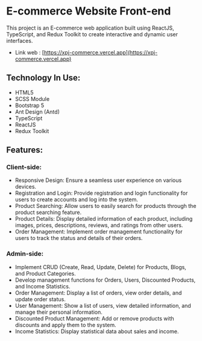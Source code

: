 # E-commerce Website Front-end

This project is an E-commerce web application built using ReactJS, TypeScript, and Redux Toolkit to create interactive and dynamic user interfaces.

-  Link web : [https://xpj-commerce.vercel.app](https://xpj-commerce.vercel.app)

## Technology In Use:

-  HTML5
-  SCSS Module
-  Bootstrap 5
-  Ant Design (Antd)
-  TypeScript
-  ReactJS
-  Redux Toolkit

## Features:

### Client-side:

-  Responsive Design: Ensure a seamless user experience on various devices.
-  Registration and Login: Provide registration and login functionality for users to create accounts and log into the system.
-  Product Searching: Allow users to easily search for products through the product searching feature.
-  Product Details: Display detailed information of each product, including images, prices, descriptions, reviews, and ratings from other users.
-  Order Management: Implement order management functionality for users to track the status and details of their orders.

### Admin-side:

-  Implement CRUD (Create, Read, Update, Delete) for Products, Blogs, and Product Categories.
-  Develop management functions for Orders, Users, Discounted Products, and Income Statistics.
-  Order Management: Display a list of orders, view order details, and update order status.
-  User Management: Show a list of users, view detailed information, and manage their personal information.
-  Discounted Product Management: Add or remove products with discounts and apply them to the system.
-  Income Statistics: Display statistical data about sales and income.
